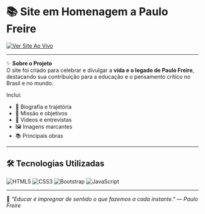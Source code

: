 # 📚 Site em Homenagem a Paulo Freire

[![Ver Site Ao Vivo](https://img.shields.io/badge/Ver_Live-Click_here-blue?style=for-the-badge)](https://amanda-pedreira.github.io/Paulo-Freire/)

---

✨ **Sobre o Projeto**  
O site foi criado para celebrar e divulgar a **vida e o legado de Paulo Freire**, destacando sua contribuição para a educação e o pensamento crítico no Brasil e no mundo.  

Inclui:  
- 📖 Biografia e trajetória  
- 🎯 Missão e objetivos  
- 🎥 Vídeos e entrevistas  
- 🖼️ Imagens marcantes  
- 📚 Principais obras  

---

## 🛠️ Tecnologias Utilizadas
![HTML5](https://img.shields.io/badge/HTML5-E34F26?logo=html5&logoColor=white&style=for-the-badge)
![CSS3](https://img.shields.io/badge/CSS3-1572B6?logo=css3&logoColor=white&style=for-the-badge)
![Bootstrap](https://img.shields.io/badge/Bootstrap-7952B3?logo=bootstrap&logoColor=white&style=for-the-badge)
![JavaScript](https://img.shields.io/badge/JavaScript-F7DF1E?logo=javascript&logoColor=black&style=for-the-badge)

---

💬 *"Educar é impregnar de sentido o que fazemos a cada instante." — Paulo Freire*
